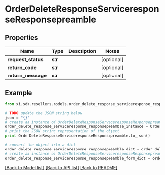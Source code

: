 # OrderDeleteResponseServiceresponseResponsepreamble


## Properties

Name | Type | Description | Notes
------------ | ------------- | ------------- | -------------
**request_status** | **str** |  | [optional] 
**return_code** | **str** |  | [optional] 
**return_message** | **str** |  | [optional] 

## Example

```python
from xi.sdk.resellers.models.order_delete_response_serviceresponse_responsepreamble import OrderDeleteResponseServiceresponseResponsepreamble

# TODO update the JSON string below
json = "{}"
# create an instance of OrderDeleteResponseServiceresponseResponsepreamble from a JSON string
order_delete_response_serviceresponse_responsepreamble_instance = OrderDeleteResponseServiceresponseResponsepreamble.from_json(json)
# print the JSON string representation of the object
print OrderDeleteResponseServiceresponseResponsepreamble.to_json()

# convert the object into a dict
order_delete_response_serviceresponse_responsepreamble_dict = order_delete_response_serviceresponse_responsepreamble_instance.to_dict()
# create an instance of OrderDeleteResponseServiceresponseResponsepreamble from a dict
order_delete_response_serviceresponse_responsepreamble_form_dict = order_delete_response_serviceresponse_responsepreamble.from_dict(order_delete_response_serviceresponse_responsepreamble_dict)
```
[[Back to Model list]](../README.md#documentation-for-models) [[Back to API list]](../README.md#documentation-for-api-endpoints) [[Back to README]](../README.md)


